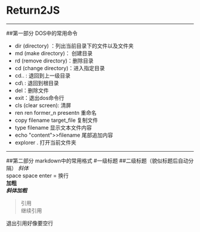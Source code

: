 # Return2JS
----
##第一部分 DOS中的常用命令

- dir (directory) ：列出当前目录下的文件以及文件夹
- md (make directory)： 创建目录
- rd (remove directory)：删除目录
- cd (change directory)：进入指定目录
- cd.. : 退回到上一级目录
- cd\ : 退回到根目录
- del：删除文件
- exit：退出dos命令行
- cls (clear screen): 清屏
- ren ren former_n presentn 重命名
- copy filename target_file 复制文件
- type filename 显示文本文件内容
- echo "content">>filename  尾部追加内容
- explorer . 打开当前文件夹

-----
##第二部分 markdown中的常用格式
#一级标题
##二级标题（貌似标题后自动分隔）
*斜体*  
space space enter = 换行  
**加粗**  
***斜体加粗***  
>引用  
>继续引用  

退出引用好像要空行

